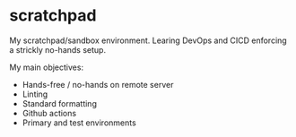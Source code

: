 # scratchpad
My scratchpad/sandbox environment. Learing DevOps and CICD enforcing a strickly no-hands setup.

My main objectives:
- Hands-free / no-hands on remote server
- Linting
- Standard formatting
- Github actions
- Primary and test environments